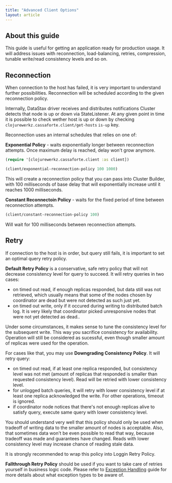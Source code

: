 ```yaml
---
title: "Advanced Client Options"
layout: article
---
```


## About this guide

This guide is useful for getting an application ready for production usage. It will address
issues with reconnection, load-balancing, retries, compression, tunable write/read consistency
levels and so on.

## Reconnection

When connection to the host has failed, it is very important to understand further possibilities.
Reconnection will be scheduled according to the given reconnection policy.

Internally, DataStax driver receives and distributes notifications Cluster detects that node
is up or down via StateListener. At any given point in time it is possible to check wether host
is up or down by checking `clojurewerkz.cassaforte.client/get-hosts` `is-up` key.

Reconnection uses an internal schedules that relies on one of:

__Exponential Policy__ - waits exponentially longer between reconnection attempts. Once maximum
delay is reached, delay won't grow anymore.

```clojure
(require '[clojurewerkz.cassaforte.client :as client])

(client/exponential-reconnection-policy 100 1000)
```

This will create a reconnection policy that you can pass into Cluster Builder, with 100 milliseconds
of base delay that will exponentially increase until it reaches 1000 milliseconds.

__Constant Reconnectoin Policy__ - waits for the fixed period of time between reconnection attempts.

```clojure
(client/constant-reconnection-policy 100)
```

Will wait for 100 milliseconds between reconnection attempts.

## Retry

If connection to the host is in order, but query still fails, it is important to set an optimal
query retry policy.

__Default Retry Policy__ is a conservative, safe retry policy that will not decrease consistency
level for query to succeed. It will retry queries in two cases:

  * on timed out read, if enough replicas responded, but data still was not retrieved, which
    usually means that some of the nodes chosen by coordinator are dead but were not detected
    as such just yet.
  * on timed out write, only if it occured during writing to distributed batch log. It is very likely that
    coordinator picked unresponsive nodes that were not yet detected as dead..

Under some circumstances, it makes sense to tune the consistency level for the subsequent write.
This way you sacrifice consistency for availability. Operation will still be considered as sucessful,
even though smaller amount of replicas were used for the operation.

For cases like that, you may use __Downgrading Consistency Policy__. It will retry query:

  * on timed out read, if at least one replica responded, but consistency level was not met (amount
    of replicas that responded is smaller than requested consistency level). Read will be
    retried with lower consistency level.
  * for unlogged batch queries, it will retry with lower consistency level if at least one replica
    acknowledged the write. For other operations, timeout is ignored.
  * if coordinator node notices that there's not enough replicas alive to satisfy query, execute
    same query with lower consistency level.

You should understand very well that this policy should only be used when tradeoff of writing
data to the smaller amount of nodes is acceptable. Also, that sometimes data won't be even
possible to read that way, because tradeoff was made and guarantees have changed. Reads
with lower consistency level may increase chance of reading stale data.

It is strongly recommended to wrap this policy into Loggin Retry Policy.

__Fallthrough Retry Policy__ should be used if you want to take care of retries yourself in
business logic code. Please refer to [Exception Handling](/articles/exception_handling.html) guide
for more details about what exception types to be aware of.
